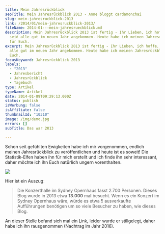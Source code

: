 ```yaml
---
title: Mein Jahresrückblick
seoTitle: Mein Jahresrückblick 2013 - Anne bloggt cardamonchai
slug: mein-jahresruckblick-2013
link: /2014/01/mein-jahresruckblick-2013/
fileName: 2014-01---mein-jahresrueckblick.md
description: Mein Jahresrückblick 2013 ist fertig - Ihr Lieben, ich hoffe, Ihr
  seid alle gut im neuen Jahr angekommen. Heute habe ich meinen Jahresrückblick
  für Euch.
excerpt: Mein Jahresrückblick 2013 ist fertig - Ihr Lieben, ich hoffe, Ihr seid
  alle gut im neuen Jahr angekommen. Heute habe ich meinen Jahresrückblick für
  Euch.
focusKeyword: Jahresrückblick 2013
labels:
  - "2013"
  - Jahresbericht
  - Jahresrückblick
  - Tagebuch
type: Artikel
typeName: Artikel
date: 2014-01-09T09:29:13.000Z
status: publish
isWerbung: false
isAffiliate: false
thumbnailId: "10310"
image: /img/demo.jpg
errors: []
subTitle: Das war 2013
  
---
```


Schon seit gefühlten Ewigkeiten habe ich mir vorgenommen, endlich meinen
Jahresrückblick zu veröffentlichen und heute ist es soweit! Die Statistik-Elfen
haben ihn für mich erstellt und ich finde ihn sehr interessant, daher möchte ich
ihn Euch natürlich ungern vorenthalten.

![](http://www.wordpress.com/wp-content/mu-plugins/annual-reports/img/2012-emailteaser.png)

[](//2013/annual-report/)

Hier ist ein Auszug:

> Die Konzerthalle im Sydney Opernhaus fasst 2.700 Personen. Dieses Blog wurde
> in 2013 etwa **13.000** mal besucht. Wenn es ein Konzert im Sydney Opernhaus
> wäre, würde es etwa 5 ausverkaufte Aufführungen benötigen um so viele Besucher
> zu haben, wie dieses Blog.

An dieser Stelle befand sich mal ein Link, leider wurde er stillgelegt, daher
habe ich ihn rausgenommen (Nachtrag im Jahr 2016).

  